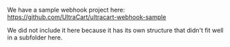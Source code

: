 We have a sample webhook project here:
https://github.com/UltraCart/ultracart-webhook-sample

We did not include it here because it has its own structure that didn't fit well in a subfolder here.
